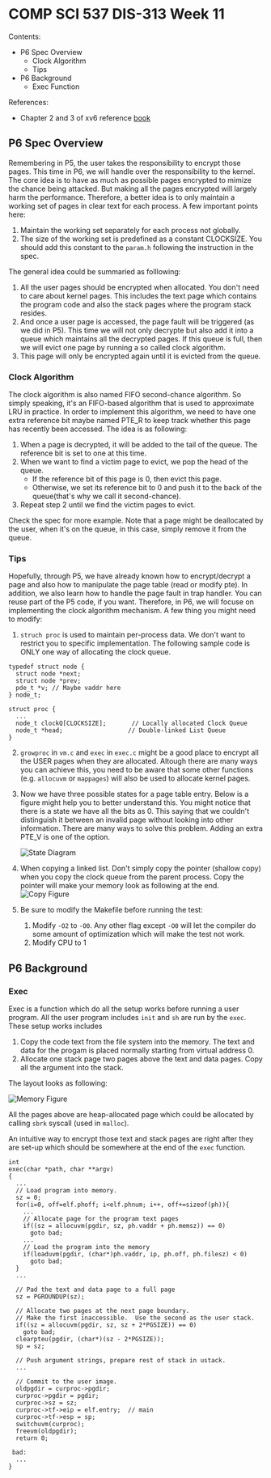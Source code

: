 # COMP SCI 537 DIS-313 Week 11
Contents:
- P6 Spec Overview
  - Clock Algorithm
  - Tips
- P6 Background
  - Exec Function

References:
- Chapter 2 and 3 of xv6 reference [book](https://pdos.csail.mit.edu/6.828/2014/xv6/book-rev8.pdf)



## P6 Spec Overview
Remembering in P5, the user takes the responsibility to encrypt those pages. This time in P6, we will handle over the responsibility to the kernel. The core idea is to have as much as possible pages encrypted to mimize the chance being attacked. But making all the pages encrypted will largely harm the performance. Therefore, a better idea is to only maintain a working set of pages in clear text for each process. A few important points here:
1. Maintain the working set separately for each process not globally.
2. The size of the working set is predefined as a constant CLOCKSIZE. You should add this constant to the `param.h` following the instruction in the spec.

The general idea could be summaried as folllowing:
1. All the user pages should be encrypted when allocated. You don't need to care about kernel pages. This includes the text page which contains the program code and also the stack pages where the program stack resides. 
2. And once a user page is accessed, the page fault will be triggered (as we did in P5). This time we will not only decrypte but also add it into a queue which maintains all the decrypted pages. If this queue is full, then we will evict one page by running a so called clock algorithm.
3. This page will only be encrypted again until it is evicted from the queue.

### Clock Algorithm 
The clock algorithm is also named FIFO second-chance algorithm. So simply speaking, it's an FIFO-based algorithm that is used to approximate LRU in practice. In order to implement this algorithm, we need to have one extra reference bit maybe named PTE_R to keep track whether this page has recently been accessed. The idea is as following:
1. When a page is decrypted, it will be added to the tail of the queue. The reference bit is set to one at this time. 
2. When we want to find a victim page to evict, we pop the head of the queue.
     - If the reference bit of this page is 0, then evict this page.
     - Otherwise, we set its reference bit to 0 and push it to the back of the queue(that's why we call it second-chance).
3. Repeat step 2 until we find the victim pages to evict.

Check the spec for more example. Note that a page might be deallocated by the user, when it's on the queue, in this case, simply remove it from the queue.

### Tips
Hopefully, through P5, we have already known how to encrypt/decrypt a page and also how to manipulate the page table (read or modify pte). In addition, we also learn how to handle the page fault in trap handler. You can reuse part of the P5 code, if you want. Therefore, in P6, we will focuse on implementing the clock algorithm mechanism. A few thing you might need to modify:
1. `struch proc` is used to maintain per-process data. We don't want to restrict you to specific implementation. The following sample code is ONLY one way of allocating the clock queue.
  ```
  typedef struct node {
    struct node *next;
    struct node *prev;
    pde_t *v; // Maybe vaddr here
  } node_t;

  struct proc {
    ...
    node_t clockQ[CLOCKSIZE];       // Locally allocated Clock Queue 
    node_t *head;                  // Double-linked List Queue
  }
  ```
2. `growproc` in `vm.c` and `exec` in `exec.c` might be a good place to encrypt all the USER pages when they are allocated. Altough there are many ways you can achieve this, you need to be aware that some other functions (e.g. `allocuvm` or  `mappages`) will also be used to allocate kernel pages.
3. Now we have three possible states for a page table entry. Below is a figure might help you to better understand this. You might notice that there is a state we have all the bits as 0. This saying that we couldn't distinguish it between an invalid page without looking into other information. There are many ways to solve this problem. Adding an extra PTE_V is one of the option. 
      
      ![State Diagram](state-diagram.jpeg)
4. When copying a linked list. Don't simply copy the pointer (shallow copy) when you copy the clock queue from the parent process. Copy the pointer will make your memory look as following at the end.
      ![Copy Figure](copy.jpeg)
5. Be sure to modify the Makefile before running the test:
   1. Modify `-O2` to `-O0`. Any other flag except `-O0` will let the compiler do some amount of optimization which will make the test not work.
   2. Modify CPU to 1 
## P6 Background
### Exec
Exec is a function which do all the setup works before running a user program. All the user program includes `init` and `sh` are run by the `exec`. These setup works includes
1. Copy the code text from the file system into the memory. The text and data for the progam is placed normally starting from virtual address 0.
2. Allocate one stack page two pages above the text and data pages. Copy all the argument into the stack.

The layout looks as following:

  ![Memory Figure](memory.jpeg)
  
All the pages above are heap-allocated page which could be allocated by calling `sbrk` syscall (used in `malloc`).

An intuitive way to encrypt those text and stack pages are right after they are set-up which should be somewhere at the end of the `exec` function.

~~~[c]
int
exec(char *path, char **argv)
{
  ...
  // Load program into memory.
  sz = 0;
  for(i=0, off=elf.phoff; i<elf.phnum; i++, off+=sizeof(ph)){
    ...
    // Allocate page for the program text pages
    if((sz = allocuvm(pgdir, sz, ph.vaddr + ph.memsz)) == 0)
      goto bad;
    ...
    // Load the program into the memory
    if(loaduvm(pgdir, (char*)ph.vaddr, ip, ph.off, ph.filesz) < 0)
      goto bad;
  }
  ...

  // Pad the text and data page to a full page
  sz = PGROUNDUP(sz);

  // Allocate two pages at the next page boundary.
  // Make the first inaccessible.  Use the second as the user stack.
  if((sz = allocuvm(pgdir, sz, sz + 2*PGSIZE)) == 0)
    goto bad;
  clearpteu(pgdir, (char*)(sz - 2*PGSIZE));
  sp = sz;

  // Push argument strings, prepare rest of stack in ustack.
  ...

  // Commit to the user image.
  oldpgdir = curproc->pgdir;
  curproc->pgdir = pgdir;
  curproc->sz = sz;
  curproc->tf->eip = elf.entry;  // main
  curproc->tf->esp = sp;
  switchuvm(curproc);
  freevm(oldpgdir);
  return 0;

 bad:
  ...
}
~~~